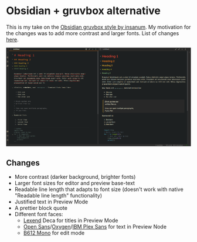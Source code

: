 
# Obsidian + gruvbox alternative

This is my take on the [Obsidian gruvbox style by insanum](https://github.com/insanum/obsidian_gruvbox). My motivation for the changes was to add more contrast and larger fonts. List of changes [here](#changes).

![](dark.png)

## Changes

- More contrast (darker background, brighter fonts)
- Larger font sizes for editor and preview base-text
- Readable line length that adapts to font size (doesn't work with native "Readable line length" functionality)
- Justified text in Preview Mode
- A prettier block quote
- Different font faces:
  - [Lexend](https://www.lexend.com/) Deca for titles in Preview Mode
  - [Open Sans](https://fonts.google.com/specimen/Open+Sans)/[Oxygen](https://fonts.google.com/specimen/Oxygen)/[IBM Plex Sans](https://fonts.google.com/specimen/IBM+Plex+Sans) for text in Preview Node
  - [B612 Mono](https://hail2u.github.io/mn/b612-mono/) for edit mode
